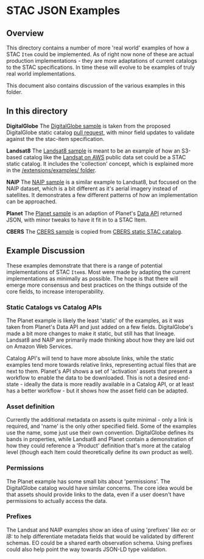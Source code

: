 # STAC JSON Examples

## Overview

This directory contains a number of more 'real world' examples of how a STAC `Item` could be implemented. As of right
now none of these are actual production implementations - they are more adaptations of current catalogs to the STAC
specifications. In time these will evolve to be examples of truly real world implementations.

This document also contains discussion of the various examples in this folder.

## In this directory

**DigitalGlobe** The [DigitalGlobe sample](digitalglobe-sample.json) is taken from the proposed DigitalGlobe static catalog
[pull request](https://github.com/radiantearth/stac-spec/pull/33), with minor field updates to validate against the the 
stac-item specification.

**Landsat8** The [Landsat8 sample](landsat8-sample.json) is meant to be an example of how an S3-based catalog like the 
[Landsat on AWS](https://landsatonaws.com/) public data set could be a STAC static catalog. It includes the 'collection'
concept, which is explained more in the [/extensions/examples/ folder](../extensions/examples/).

**NAIP** The [NAIP sample](naip-sample.json) is a similar example to Landsat8, but focused on the NAIP dataset, which 
is a bit different as it's aerial imagery instead of satellites. It demonstrates a few different patterns of how
an implementation can be approached.

**Planet** The [Planet sample](planet-sample.json) is an adaption of Planet's [Data API](https://www.planet.com/docs/reference/data-api/) 
returned JSON, with minor tweaks to have it fit in to a STAC Item.

**CBERS** The [CBERS sample](CBERS_4_MUX_20170528_090_084_L2.json) is copied from [CBERS static STAC catalog](https://cbers-stac.s3.amazonaws.com/catalog.json).

## Example Discussion

These examples demonstrate that there is a range of potential implementations of STAC `Item`s. Most were made by adapting
the current implementations as minimally as possible. The hope is that there will emerge more consensus and best practices
on the things outside of the core fields, to increase interoperability. 

### Static Catalogs vs Catalog APIs

The Planet example is likely the least 'static' of the examples, as it was taken from Planet's Data API and just added on a
few fields. DigitalGlobe's made a bit more changes to make it static, but still has that lineage. Landsat8 and NAIP are
primarily made thinking about how they are laid out on Amazon Web Services.

Catalog API's will tend to have more absolute links, while the static examples tend more towards relative links, representing
actual files that are next to them. Planet's API shows a set of 'activation' assets that present a workflow to enable the
data to be downloaded. This is not a desired end-state - ideally the data is more readily available in a Catalog API, or at least
has a better workflow - but it shows how the asset field can be adapted.

### Asset definition

Currently the additional metadata on assets is quite minimal - only a link is required, and 'name' is the only other specified
field. Some of the examples use the name, some just use their own convention. DigitalGlobe defines its bands in properties,
while Landsat8 and Planet contain a demonstration of how they could reference a 'Product' definition that's more at the catalog
level (though each Item could theoretically define its own product as well).

### Permissions

The Planet example has some small bits about 'permissions'. The DigitalGlobe catalog would have similar concerns. The core idea
would be that assets should provide links to the data, even if a user doesn't have permissions to actually access the data.

### Prefixes

The Landsat and NAIP examples show an idea of using 'prefixes' like *eo:* or *l8:* to help differentiate metadata fields that
would be validated by different schemas. EO could be a shared earth observation schema. Using prefixes could also help point the 
way towards JSON-LD type validation.









